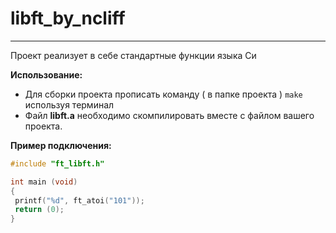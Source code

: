 # libft_by_ncliff
------------
Проект реализует в себе стандартные функции языка Си

**Использование:**
- Для сборки проекта прописать команду ( в папке проекта ) `make` используя терминал
- Файл **libft.a** необходимо скомпилировать вместе с файлом вашего проекта.

**Пример подключения:**
```C
#include "ft_libft.h"

int main (void)
{
 printf("%d", ft_atoi("101"));
 return (0);
}
```
